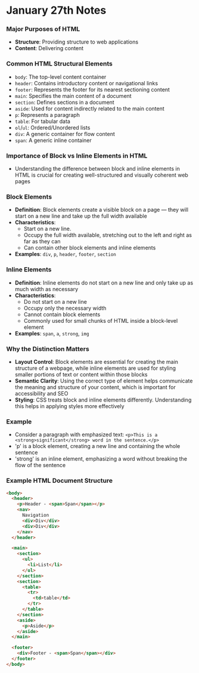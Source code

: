 # January 27th Notes

### Major Purposes of HTML
+ **Structure**: Providing structure to web applications
+ **Content**: Delivering content

### Common HTML Structural Elements
+ `body`: The top-level content container
+ `header`: Contains introductory content or navigational links
+ `footer`: Represents the footer for its nearest sectioning content
+ `main`: Specifies the main content of a document
+ `section`: Defines sections in a document
+ `aside`: Used for content indirectly related to the main content
+ `p`: Represents a paragraph
+ `table`: For tabular data
+ `ol`/`ul`: Ordered/Unordered lists
+ `div`: A generic container for flow content
+ `span`: A generic inline container

### Importance of Block vs Inline Elements in HTML
+ Understanding the difference between block and inline elements in HTML is crucial for creating well-structured and visually coherent web pages

### Block Elements
+ **Definition**: Block elements create a visible block on a page — they will start on a new line and take up the full width available
+ **Characteristics**:
    + Start on a new line.
    + Occupy the full width available, stretching out to the left and right as far as they can
    + Can contain other block elements and inline elements
+ **Examples**: `div`, `p`, `header`, `footer`, `section`

### Inline Elements
+ **Definition**: Inline elements do not start on a new line and only take up as much width as necessary
+ **Characteristics**:
    + Do not start on a new line
    + Occupy only the necessary width
    + Cannot contain block elements
    + Commonly used for small chunks of HTML inside a block-level element
+ **Examples**: `span`, `a`, `strong`, `img`

### Why the Distinction Matters
+ **Layout Control**: Block elements are essential for creating the main structure of a webpage, while inline elements are used for styling smaller portions of text or content within those blocks
+ **Semantic Clarity**: Using the correct type of element helps communicate the meaning and structure of your content, which is important for accessibility and SEO
+ **Styling**: CSS treats block and inline elements differently. Understanding this helps in applying styles more effectively

### Example
+ Consider a paragraph with emphasized text:
```<p>This is a <strong>significant</strong> word in the sentence.</p>```
+ 'p' is a block element, creating a new line and containing the whole sentence
+ 'strong' is an inline element, emphasizing a word without breaking the flow of the sentence

### Example HTML Document Structure
```html
<body>
  <header>
    <p>Header - <span>Span</span></p>
    <nav>
      Navigation
      <div>Div</div>
      <div>Div</div>
    </nav>
  </header>

  <main>
    <section>
      <ul>
        <li>List</li>
      </ul>
    </section>
    <section>
      <table>
        <tr>
          <td>table</td>
        </tr>
      </table>
    </section>
    <aside>
      <p>Aside</p>
    </aside>
  </main>

  <footer>
    <div>Footer - <span>Span</span></div>
  </footer>
</body> 

